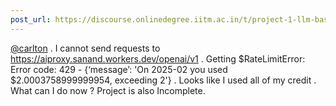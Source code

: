 ```yaml
---
post_url: https://discourse.onlinedegree.iitm.ac.in/t/project-1-llm-based-automation-agent-discussion-thread-tds-jan-2025/164277/194
---
```

[@carlton](/u/carlton) . I cannot send requests to <https://aiproxy.sanand.workers.dev/openai/v1> . Getting $RateLimitError: Error code: 429 - {‘message’: 'On 2025-02 you used $2.0003758999999954, exceeding 2'} . Looks like I used all of my credit . What can I do now ? Project is also Incomplete.